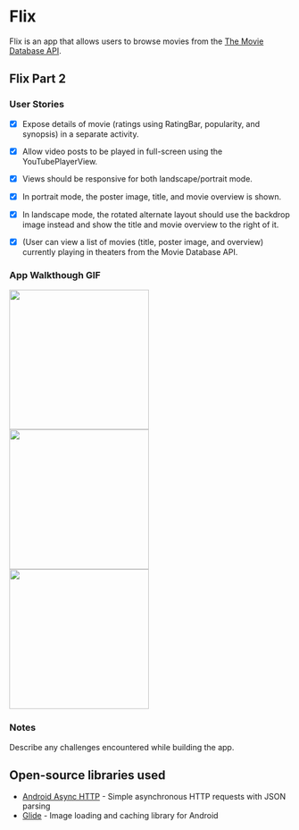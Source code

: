 # Flix
Flix is an app that allows users to browse movies from the [The Movie Database API](http://docs.themoviedb.apiary.io/#).

## Flix Part 2

### User Stories

- [x]  Expose details of movie (ratings using RatingBar, popularity, and synopsis) in a separate activity.
- [x]  Allow video posts to be played in full-screen using the YouTubePlayerView.
- [x]  Views should be responsive for both landscape/portrait mode.
- [x]  In portrait mode, the poster image, title, and movie overview is shown.
- [x]  In landscape mode, the rotated alternate layout should use the backdrop image instead and show the title and movie overview to the right of it.
-[x] (User can view a list of movies (title, poster image, and overview) currently playing in theaters from the Movie Database API.


### App Walkthough GIF

<img src="https://user-images.githubusercontent.com/18538465/95043849-ced52880-0692-11eb-8164-1e02321b60bb.gif" width=250><br>
<img src="https://user-images.githubusercontent.com/18538465/95042220-0beaec00-068e-11eb-8e9e-c2ca59c592ab.gif" width=250><br>
<img src="https://user-images.githubusercontent.com/18538465/94334939-b1b2a280-ff8c-11ea-9db3-6a3deea38296.gif" width=250><br>

### Notes

Describe any challenges encountered while building the app.

## Open-source libraries used
- [Android Async HTTP](https://github.com/codepath/CPAsyncHttpClient) - Simple asynchronous HTTP requests with JSON parsing
- [Glide](https://github.com/bumptech/glide) - Image loading and caching library for Android

